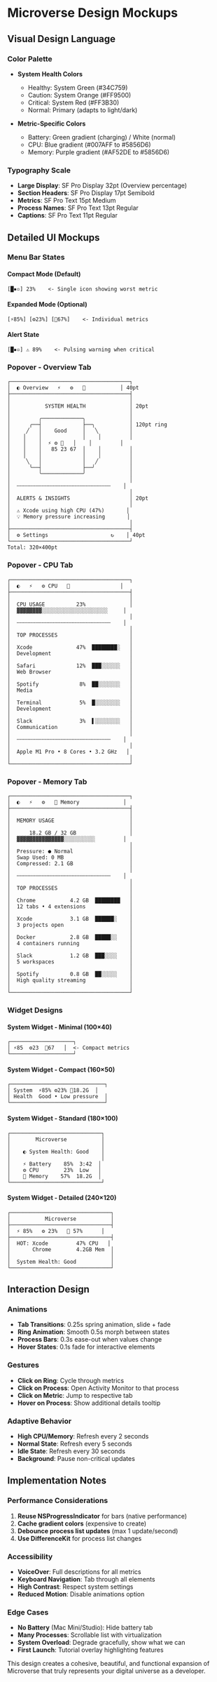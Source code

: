 # Microverse Design Mockups

## Visual Design Language

### Color Palette
- **System Health Colors**
  - Healthy: System Green (#34C759)
  - Caution: System Orange (#FF9500)  
  - Critical: System Red (#FF3B30)
  - Normal: Primary (adapts to light/dark)
  
- **Metric-Specific Colors**
  - Battery: Green gradient (charging) / White (normal)
  - CPU: Blue gradient (#007AFF to #5856D6)
  - Memory: Purple gradient (#AF52DE to #5856D6)

### Typography Scale
- **Large Display**: SF Pro Display 32pt (Overview percentage)
- **Section Headers**: SF Pro Display 17pt Semibold
- **Metrics**: SF Pro Text 15pt Medium
- **Process Names**: SF Pro Text 13pt Regular
- **Captions**: SF Pro Text 11pt Regular

## Detailed UI Mockups

### Menu Bar States

#### Compact Mode (Default)
```
[█▪▫] 23%    <- Single icon showing worst metric
```

#### Expanded Mode (Optional)
```
[⚡85%] [⚙23%] [🧠67%]    <- Individual metrics
```

#### Alert State
```
[█▪▫] ⚠️ 89%    <- Pulsing warning when critical
```

### Popover - Overview Tab

```
┌──────────────────────────────────────┐
│  ◐ Overview   ⚡   ⚙   🧠           │ 40pt
├──────────────────────────────────────┤
│                                      │
│           SYSTEM HEALTH              │ 20pt
│                                      │
│         ╭─────────────╮              │
│      ╭──┤             ├──╮           │ 120pt ring
│     ╱   │    Good     │   ╲          │
│    │    │             │    │         │
│    │    │  ⚡ ⚙ 🧠   │    │         │
│    │    │   85 23 67  │    │         │
│    │    │             │    │         │
│     ╲   │             │   ╱          │
│      ╰──┤             ├──╯           │
│         ╰─────────────╯              │
│                                      │
│  ╌╌╌╌╌╌╌╌╌╌╌╌╌╌╌╌╌╌╌╌╌╌╌╌╌╌╌╌╌╌    │
│                                      │
│  ALERTS & INSIGHTS                   │ 20pt
│                                      │
│  ⚠️ Xcode using high CPU (47%)       │
│  💡 Memory pressure increasing       │
│                                      │
├──────────────────────────────────────┤
│  ⚙ Settings                    ↻    │ 40pt
└──────────────────────────────────────┘
Total: 320×400pt
```

### Popover - CPU Tab

```
┌──────────────────────────────────────┐
│  ◐   ⚡   ⚙ CPU   🧠                │
├──────────────────────────────────────┤
│                                      │
│  CPU USAGE          23%              │
│  ▓▓▓▓▓▓▓▓░░░░░░░░░░░░░░░░░░░░░     │
│                                      │
│  ╌╌╌╌╌╌╌╌╌╌╌╌╌╌╌╌╌╌╌╌╌╌╌╌╌╌╌╌╌╌    │
│                                      │
│  TOP PROCESSES                       │
│                                      │
│  Xcode              47%  ████████░   │
│  Development                         │
│                                      │
│  Safari             12%  ███░░░░░░   │
│  Web Browser                         │
│                                      │
│  Spotify             8%  ██░░░░░░░   │
│  Media                               │
│                                      │
│  Terminal            5%  █░░░░░░░░   │
│  Development                         │
│                                      │
│  Slack               3%  ▌░░░░░░░░   │
│  Communication                       │
│                                      │
│  ╌╌╌╌╌╌╌╌╌╌╌╌╌╌╌╌╌╌╌╌╌╌╌╌╌╌╌╌╌╌    │
│                                      │
│  Apple M1 Pro • 8 Cores • 3.2 GHz   │
│                                      │
└──────────────────────────────────────┘
```

### Popover - Memory Tab

```
┌──────────────────────────────────────┐
│  ◐   ⚡   ⚙   🧠 Memory              │
├──────────────────────────────────────┤
│                                      │
│  MEMORY USAGE                        │
│                                      │
│      18.2 GB / 32 GB                 │
│  ▓▓▓▓▓▓▓▓▓▓▓▓▓▓▓░░░░░░░░░░         │
│                                      │
│  Pressure: ● Normal                  │
│  Swap Used: 0 MB                     │
│  Compressed: 2.1 GB                  │
│                                      │
│  ╌╌╌╌╌╌╌╌╌╌╌╌╌╌╌╌╌╌╌╌╌╌╌╌╌╌╌╌╌╌    │
│                                      │
│  TOP PROCESSES                       │
│                                      │
│  Chrome           4.2 GB  ████████   │
│  12 tabs • 4 extensions              │
│                                      │
│  Xcode            3.1 GB  ██████░    │
│  3 projects open                     │
│                                      │
│  Docker           2.8 GB  █████░░    │
│  4 containers running                │
│                                      │
│  Slack            1.2 GB  ███░░░░    │
│  5 workspaces                        │
│                                      │
│  Spotify          0.8 GB  ██░░░░░    │
│  High quality streaming              │
│                                      │
└──────────────────────────────────────┘
```

### Widget Designs

#### System Widget - Minimal (100×40)
```
┌────────────────────┐
│ ⚡85  ⚙23  🧠67   │  <- Compact metrics
└────────────────────┘
```

#### System Widget - Compact (160×50)
```
┌──────────────────────────────┐
│ System  ⚡85% ⚙23% 🧠18.2G  │
│ Health  Good • Low pressure  │
└──────────────────────────────┘
```

#### System Widget - Standard (180×100)
```
┌─────────────────────────────┐
│        Microverse           │
│                             │
│    ◐ System Health: Good    │
│                             │
│    ⚡ Battery    85%  3:42  │
│    ⚙ CPU        23%  Low   │
│    🧠 Memory    57%  18.2G  │
└─────────────────────────────┘
```

#### System Widget - Detailed (240×120)
```
┌────────────────────────────────┐
│           Microverse           │
├────────────────────────────────┤
│  ⚡ 85%   ⚙ 23%   🧠 57%      │
├────────────────────────────────┤
│  HOT: Xcode         47% CPU   │
│       Chrome        4.2GB Mem  │
│                                │
│  System Health: Good           │
└────────────────────────────────┘
```

## Interaction Design

### Animations
- **Tab Transitions**: 0.25s spring animation, slide + fade
- **Ring Animation**: Smooth 0.5s morph between states
- **Process Bars**: 0.3s ease-out when values change
- **Hover States**: 0.1s fade for interactive elements

### Gestures
- **Click on Ring**: Cycle through metrics
- **Click on Process**: Open Activity Monitor to that process
- **Click on Metric**: Jump to respective tab
- **Hover on Process**: Show additional details tooltip

### Adaptive Behavior
- **High CPU/Memory**: Refresh every 2 seconds
- **Normal State**: Refresh every 5 seconds  
- **Idle State**: Refresh every 30 seconds
- **Background**: Pause non-critical updates

## Implementation Notes

### Performance Considerations
1. **Reuse NSProgressIndicator** for bars (native performance)
2. **Cache gradient colors** (expensive to create)
3. **Debounce process list updates** (max 1 update/second)
4. **Use DifferenceKit** for process list changes

### Accessibility
- **VoiceOver**: Full descriptions for all metrics
- **Keyboard Navigation**: Tab through all elements
- **High Contrast**: Respect system settings
- **Reduced Motion**: Disable animations option

### Edge Cases
- **No Battery** (Mac Mini/Studio): Hide battery tab
- **Many Processes**: Scrollable list with virtualization
- **System Overload**: Degrade gracefully, show what we can
- **First Launch**: Tutorial overlay highlighting features

This design creates a cohesive, beautiful, and functional expansion of Microverse that truly represents your digital universe as a developer.